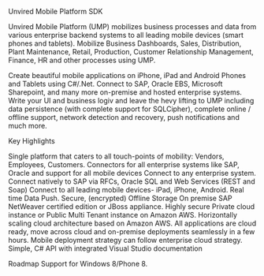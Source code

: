 Unvired Mobile Platform SDK

Unvired Mobile Platform (UMP) mobilizes business processes and data from various enterprise backend systems to all leading mobile devices (smart phones and tablets).  Mobilize Business Dashboards, Sales, Distribution, Plant Maintenance, Retail, Production, Customer Relationship Management, Finance, HR and other processes using UMP.

Create beautiful mobile applications on iPhone, iPad and Android Phones and Tablets using C#/.Net.  Connect to SAP, Oracle EBS, Microsoft Sharepoint, and many more on-premise and hosted enterprise systems.  Write your UI and business logiv and leave the hevy lifting to UMP including data persistence (with complete support for SQLCipher), complete online / offline support, network detection and recovery, push notifications and much more. 

Key Highlights

Single platform that caters to all touch-points of mobility: Vendors, Employees, Customers.  Connectors for all enterprise systems like SAP, Oracle and support for all mobile devices
Connect to any enterprise system.  Connect natively to SAP via RFCs, Oracle SQL and Web Services (REST and Soap)
Connect to all leading mobile devices- iPad, iPhone, Android.  Real time Data Push. Secure, (encrypted) Offline Storage
On premise SAP NetWeaver certified edition or JBoss appliance.  Highly secure Private cloud instance or Public Multi Tenant instance on Amazon AWS.
Horizontally scaling cloud architecture based on Amazon AWS.  All applications are cloud ready, move across cloud and on-premise deployments seamlessly in a few hours.  Mobile deployment strategy can follow enterprise cloud strategy.
Simple, C# API with integrated Visual Studio documentation

Roadmap
Support for Windows 8/Phone 8.

